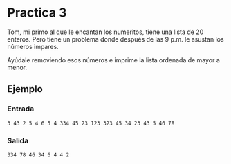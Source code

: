 # Practica 3
Tom, mi primo al que le encantan los numeritos, tiene una lista de 20 enteros. Pero tiene un problema donde después de las 9 p.m. le asustan los números impares.

Ayúdale removiendo esos números e imprime la lista ordenada de mayor a menor.

## Ejemplo

### Entrada
```
3 43 2 5 4 6 5 4 334 45 23 123 323 45 34 23 43 5 46 78
```

### Salida
```
334 78 46 34 6 4 4 2
```